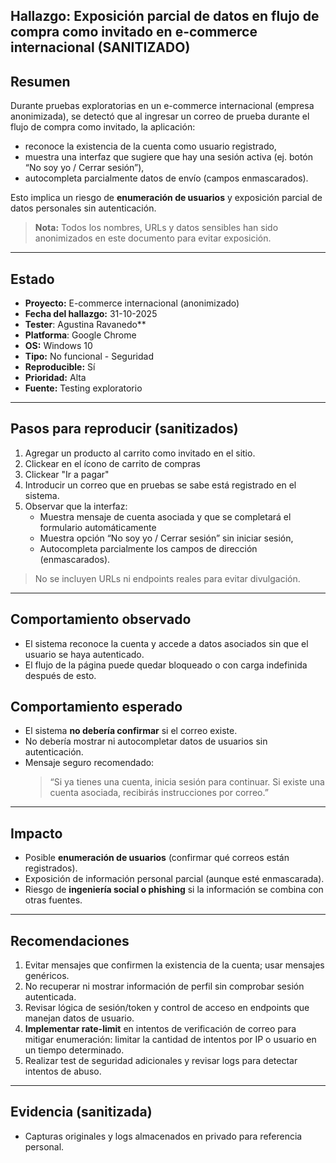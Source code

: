 ## Hallazgo: Exposición parcial de datos en flujo de compra como invitado en e-commerce internacional (SANITIZADO)

## Resumen
Durante pruebas exploratorias en un e-commerce internacional (empresa anonimizada), se detectó que al ingresar un correo de prueba durante el flujo de compra como invitado, la aplicación:
- reconoce la existencia de la cuenta como usuario registrado,
- muestra una interfaz que sugiere que hay una sesión activa (ej. botón “No soy yo / Cerrar sesión”),
- autocompleta parcialmente datos de envío (campos enmascarados).

Esto implica un riesgo de **enumeración de usuarios** y exposición parcial de datos personales sin autenticación.

> **Nota:** Todos los nombres, URLs y datos sensibles han sido anonimizados en este documento para evitar exposición.

---

## Estado
- **Proyecto:** E-commerce internacional (anonimizado)  
- **Fecha del hallazgo:** 31-10-2025  
- **Tester**: Agustina Ravanedo**
- **Platforma**: Google Chrome
- **OS:** Windows 10
- **Tipo:** No funcional - Seguridad
- **Reproducible:** Sí
- **Prioridad:** Alta
- **Fuente:** Testing exploratorio

---

## Pasos para reproducir (sanitizados)
1. Agregar un producto al carrito como invitado en el sitio.  
2. Clickear en el ícono de carrito de compras
3. Clickear "Ir a pagar" 
4. Introducir un correo que en pruebas se sabe está registrado en el sistema.  
5. Observar que la interfaz:
   - Muestra mensaje de cuenta asociada y que se completará el formulario automáticamente
   - Muestra opción “No soy yo / Cerrar sesión” sin iniciar sesión,
   - Autocompleta parcialmente los campos de dirección (enmascarados).  

> No se incluyen URLs ni endpoints reales para evitar divulgación.

---

## Comportamiento observado
- El sistema reconoce la cuenta y accede a datos asociados sin que el usuario se haya autenticado.
- El flujo de la página puede quedar bloqueado o con carga indefinida después de esto.

## Comportamiento esperado
- El sistema **no debería confirmar** si el correo existe.  
- No debería mostrar ni autocompletar datos de usuarios sin autenticación.  
- Mensaje seguro recomendado:  
  > “Si ya tienes una cuenta, inicia sesión para continuar. Si existe una cuenta asociada, recibirás instrucciones por correo.”

---

## Impacto
- Posible **enumeración de usuarios** (confirmar qué correos están registrados).  
- Exposición de información personal parcial (aunque esté enmascarada).  
- Riesgo de **ingeniería social o phishing** si la información se combina con otras fuentes.

---

## Recomendaciones
1. Evitar mensajes que confirmen la existencia de la cuenta; usar mensajes genéricos.  
2. No recuperar ni mostrar información de perfil sin comprobar sesión autenticada.  
3. Revisar lógica de sesión/token y control de acceso en endpoints que manejan datos de usuario.  
4. **Implementar rate-limit** en intentos de verificación de correo para mitigar enumeración: limitar la cantidad de intentos por IP o usuario en un tiempo determinado.  
5. Realizar test de seguridad adicionales y revisar logs para detectar intentos de abuso.

---

## Evidencia (sanitizada)
- Capturas originales y logs almacenados en privado para referencia personal.  






